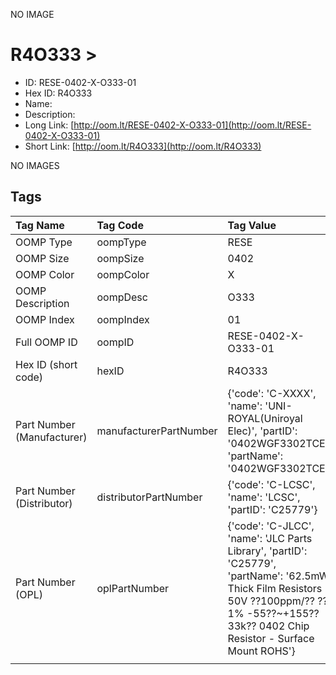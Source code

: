 


  
NO IMAGE  
# R4O333 > 

- ID: RESE-0402-X-O333-01
- Hex ID: R4O333
- Name: 
- Description: 
- Long Link: [http://oom.lt/RESE-0402-X-O333-01](http://oom.lt/RESE-0402-X-O333-01)
- Short Link: [http://oom.lt/R4O333](http://oom.lt/R4O333)
  
NO IMAGES  
## Tags
  

|Tag Name|Tag Code|Tag Value|
| :--- | :--- | :--- |
|OOMP Type|oompType|RESE|
|OOMP Size|oompSize|0402|
|OOMP Color|oompColor|X|
|OOMP Description|oompDesc|O333|
|OOMP Index|oompIndex|01|
|Full OOMP ID|oompID|RESE-0402-X-O333-01|
|Hex ID (short code)|hexID|R4O333|
|Part Number (Manufacturer)|manufacturerPartNumber|{'code': 'C-XXXX', 'name': 'UNI-ROYAL(Uniroyal Elec)', 'partID': '0402WGF3302TCE', 'partName': '0402WGF3302TCE'}|
|Part Number (Distributor)|distributorPartNumber|{'code': 'C-LCSC', 'name': 'LCSC', 'partID': 'C25779'}|
|Part Number (OPL)|oplPartNumber|{'code': 'C-JLCC', 'name': 'JLC Parts Library', 'partID': 'C25779', 'partName': '62.5mW Thick Film Resistors 50V ??100ppm/?? ??1% -55??~+155?? 33k?? 0402  Chip Resistor - Surface Mount ROHS'}|
||||
